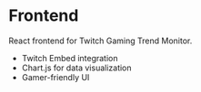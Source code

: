 # Frontend

React frontend for Twitch Gaming Trend Monitor.

- Twitch Embed integration
- Chart.js for data visualization
- Gamer-friendly UI
